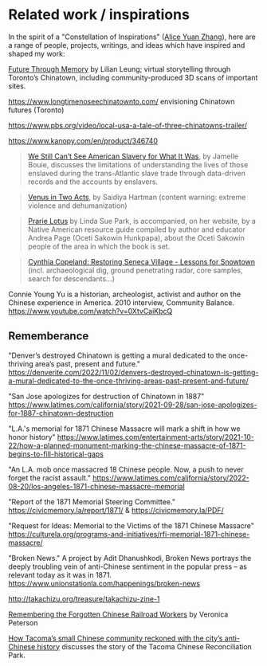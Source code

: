 # Related work / inspirations

In the spirit of a "Constellation of Inspirations" ([Alice Yuan Zhang](https://aliceyuanzhang.com/)), here are a range of people, projects, writings, and ideas which have inspired and shaped my work:

[Future Through Memory](https://futurethroughmemory.lilianleung.com/) by Lilian Leung; virtual storytelling through Toronto’s Chinatown, including community-produced 3D scans of important sites.

https://www.longtimenoseechinatownto.com/ envisioning Chinatown futures (Toronto)

https://www.pbs.org/video/local-usa-a-tale-of-three-chinatowns-trailer/

https://www.kanopy.com/en/product/346740

> [We Still Can’t See American Slavery for What It Was](https://www.nytimes.com/2022/01/28/opinion/slavery-voyages-data-sets.html), by Jamelle Bouie, discusses the limitations of understanding the lives of those enslaved during the trans-Atlantic slave trade through data-driven records and the accounts by enslavers.

> [Venus in Two Acts](https://www.moma.org/collection/works/427132), by Saidiya Hartman (content warning: extreme violence and dehumanization) 

> [Prarie Lotus](https://loc.gov/item/2020945474) by Linda Sue Park, is accompanied, on her website, by a Native American resource guide compiled by author and educator Andrea Page (Oceti Sakowin Hunkpapa), about the Oceti Sakowin people of the area in which the book is set. 

> [Cynthia Copeland: Restoring Seneca Village - Lessons for Snowtown](https://www.youtube.com/watch?v=VNnjxHtg2cw) (incl. archaeological dig, ground penetrating radar, core samples, search for descendants…)

Connie Young Yu is a historian, archeologist, activist and author on the Chinese experience in America. 2010 interview, Community Balance. 
https://www.youtube.com/watch?v=0XtvCaiKbcQ 



## Rememberance

"Denver’s destroyed Chinatown is getting a mural dedicated to the once-thriving area’s past, present and future." https://denverite.com/2022/11/02/denvers-destroyed-chinatown-is-getting-a-mural-dedicated-to-the-once-thriving-areas-past-present-and-future/

"San Jose apologizes for destruction of Chinatown in 1887" https://www.latimes.com/california/story/2021-09-28/san-jose-apologizes-for-1887-chinatown-destruction

"L.A.'s memorial for 1871 Chinese Massacre will mark a shift in how we honor history" https://www.latimes.com/entertainment-arts/story/2021-10-22/how-a-planned-monument-marking-the-chinese-massacre-of-1871-begins-to-fill-historical-gaps

"An L.A. mob once massacred 18 Chinese people. Now, a push to never forget the racist assault." https://www.latimes.com/california/story/2022-08-20/los-angeles-1871-chinese-massacre-memorial

"Report of the 1871 Memorial Steering Committee." https://civicmemory.la/report/1871/ & https://civicmemory.la/PDF/

"Request for Ideas: Memorial to the Victims of the 1871 Chinese Massacre" https://culturela.org/programs-and-initiatives/rfi-memorial-1871-chinese-massacre/

"Broken News." A project by Adit Dhanushkodi, Broken News portrays the deeply troubling vein of anti-Chinese sentiment in the popular press – as relevant today as it was in 1871. https://www.unionstationla.com/happenings/broken-news

http://takachizu.org/treasure/takachizu-zine-1

[Remembering the Forgotten Chinese Railroad Workers](https://www.sapiens.org/archaeology/chinese-railroad-workers-utah/) by Veronica Peterson 

[How Tacoma’s small Chinese community reckoned with the city’s anti-Chinese history](https://www.seattletimes.com/seattle-news/how-tacomas-small-chinese-community-reckoned-with-the-citys-anti-chinese-history/) discusses the story of the Tacoma Chinese Reconciliation Park.
